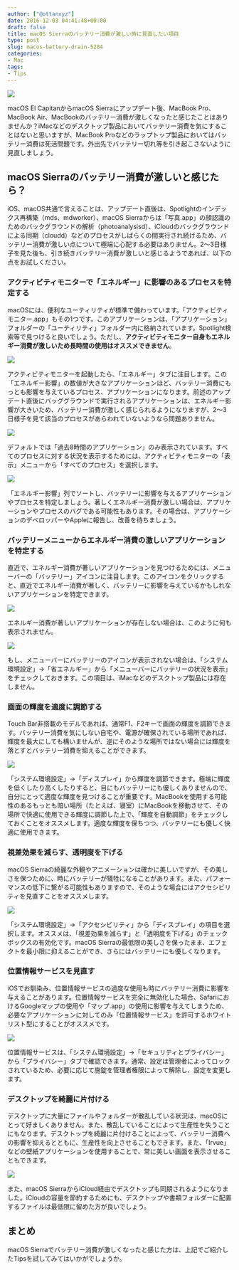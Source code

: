 ```yaml
---
author: ["@ottanxyz"]
date: 2016-12-03 04:41:48+00:00
draft: false
title: macOS Sierraのバッテリー消費が激しい時に見直したい項目
type: post
slug: macos-battery-drain-5284
categories:
- Mac
tags:
- Tips
---
```


![](/uploads/2016/12/161203-584246e59f69e.jpg)






macOS El CapitanからmacOS Sierraにアップデート後、MacBook Pro、MacBook Air、MacBookのバッテリー消費が激しくなったと感じたことはありませんか？iMacなどのデスクトップ製品においてバッテリー消費を気にすることはないと思いますが、MacBook Proなどのラップトップ製品においてはバッテリー消費は死活問題です。外出先でバッテリー切れ等を引き起こさないように見直しましょう。





## macOS Sierraのバッテリー消費が激しいと感じたら？





iOS、macOS共通で言えることは、アップデート直後は、Spotlightのインデックス再構築（mds、mdworker）、macOS Sierraからは「写真.app」の顔認識のためのバックグラウンドの解析（photoanalysisd）、iCloudのバックグラウンドによる同期（cloudd）などのプロセスがしばらくの間実行され続けるため、バッテリー消費が激しい点について極端に心配する必要はありません。2〜3日様子を見た後も、引き続きバッテリー消費が激しいと感じるようであれば、以下の点をお試しください。





### アクティビティモニターで「エネルギー」に影響のあるプロセスを特定する





macOSには、便利なユーティリティが標準で備わっています。「アクティビティモニター.app」もその1つです。このアプリケーションは、「アプリケーション」フォルダーの「ユーティリティ」フォルダー内に格納されています。Spotlight検索等で見つけると良いでしょう。ただし、**アクティビティモニター自身もエネルギー消費が激しいため長時間の使用はオススメできません**。





![](/uploads/2016/12/161203-584246f02a425.png)






アクティビティモニターを起動したら、「エネルギー」タブに注目します。この「エネルギー影響」の数値が大きなアプリケーションほど、バッテリー消費にもっとも影響を与えているプロセス、アプリケーションになります。前述のアップデート直後にバッググラウンドで実行されるアプリケーションは、エネルギー影響が大きいため、バッテリー消費が激しく感じられるようになりますが、2〜3日様子を見て該当のプロセスがあらわれていないようなら問題ありません。





![](/uploads/2016/12/161203-584246f6436cb.png)






デフォルトでは「過去8時間のアプリケーション」のみ表示されています。すべてのプロセスに対する状況を表示するためには、アクティビティモニターの「表示」メニューから「すべてのプロセス」を選択します。





![](/uploads/2016/12/161203-584246fc80b90.png)






「エネルギー影響」列でソートし、バッテリーに影響を与えるアプリケーションやプロセスを特定しましょう。著しくエネルギー消費が激しい場合は、アプリケーションやプロセスのバグである可能性もあります。その場合は、アプリケーションのデベロッパーやAppleに報告し、改善を待ちましょう。





### バッテリーメニューからエネルギー消費の激しいアプリケーションを特定する





直近で、エネルギー消費が著しいアプリケーションを見つけるためには、メニューバーの「バッテリー」アイコンに注目します。このアイコンをクリックすると、直近でエネルギー消費が著しく、バッテリーに影響を与えているかもしれないアプリケーションを特定できます。





![](/uploads/2016/12/161203-584247029fbf5.png)






エネルギー消費が著しいアプリケーションが存在しない場合は、このように何も表示されません。





![](/uploads/2016/12/161203-5842471e4cd3b.png)






もし、メニューバーにバッテリーのアイコンが表示されない場合は、「システム環境設定」→「省エネルギー」から「メニューバーにバッテリーの状況を表示」をチェックしておきます。この項目は、iMacなどのデスクトップ製品には存在しません。





### 画面の輝度を適度に調節する





Touch Bar非搭載のモデルであれば、通常F1、F2キーで画面の輝度を調節できます。バッテリー消費を気にしない自宅や、電源が確保されている場所であれば、輝度を最大にしても構いませんが、逆にそのような場所ではない場合には輝度を落とすとバッテリー消費を抑えることができます。





![](/uploads/2016/12/161203-58424724886a7.png)






「システム環境設定」→「ディスプレイ」から輝度を調節できます。極端に輝度を低くしたり高くしたりすると、目にもバッテリーにも優しくありませんので、自分にとって適度な輝度を見つけることが重要です。MacBookを使用する可能性のあるもっとも暗い場所（たとえば、寝室）にMacBookを移動させて、その場所で快適に使用できる輝度に調節した上で、「輝度を自動調節」をチェックしておくことをオススメします。適度な輝度を保ちつつ、バッテリーにも優しく快適に使用できます。





### 視差効果を減らす、透明度を下げる





macOS Sierraの綺麗な外観やアニメーションは確かに美しいですが、その美しさを保つために、時にバッテリーが犠牲になることがあります。また、パフォーマンスの低下に繋がる可能性もありますので、そのような場合にはアクセシビリティを見直すことをオススメします。





![](/uploads/2016/12/161203-5842472a97d0c.png)






「システム環境設定」→「アクセシビリティ」から「ディスプレイ」の項目を選択します。オススメは、「視差効果を減らす」と「透明度を下げる」のチェックボックスの有効化です。macOS Sierraの最低限の美しさを保ったまま、エフェクトを最小限に抑えることができ、さらにはバッテリーにも優しくなります。





### 位置情報サービスを見直す





iOSでお馴染み、位置情報サービスの過度な使用も時にバッテリー消費に影響を与えることがあります。位置情報サービスを完全に無効化した場合、SafariにおけるGoogleマップの使用や「マップ.app」の使用に影響を与えてしまうため、必要なアプリケーションに対してのみ「位置情報サービス」を許可するホワイトリスト型にすることがオススメです。





![](/uploads/2016/12/161203-58424736cb9c5.png)






位置情報サービスは、「システム環境設定」→「セキュリティとプライバシー」から「プライバシー」タブで確認できます。通常、設定は管理者によってロックされているため、必要に応じて施錠を管理者権限によって解除し、設定を変更します。





### デスクトップを綺麗に片付ける





デスクトップに大量にファイルやフォルダーが散乱している状況は、macOSにとって好ましくありません。また、散乱していることによって生産性を失うことにもなります。デスクトップを綺麗に片付けることによって、バッテリー消費への影響を抑えるとともに、生産性を向上させることもできます。また、「Irvue」などの壁紙アプリケーションを使用することで、常に美しい画面を表示させることもできます。





![](/uploads/2016/12/161203-5842474fa904f.jpg)






また、macOS SierraからiCloud経由でデスクトップも同期されるようになりました。iCloudの容量を節約するためにも、デスクトップや書類フォルダーに配置するファイルは最低限に留めた方が良いでしょう。





## まとめ





macOS Sierraでバッテリー消費が激しくなったと感じた方は、上記でご紹介したTipsを試してみてはいかがでしょうか。
